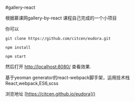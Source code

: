 #gallery-react

根据慕课网gallery-by-react 课程自己完成的一个小项目

你可以
```npm
git clone https://github.com/citcen/eudora.git

npm install

npm start
```
然后打开 [http://localhost:8080/]() 查看效果.


基于yeoman generator的react-webpack脚手架，运用技术栈React,webpack,ES6,scss

浏览地址 [https://citcen.github.io/eudora]()
